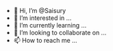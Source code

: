 - 👋 Hi, I’m @Saisury
- 👀 I’m interested in ...
- 🌱 I’m currently learning ...
- 💞️ I’m looking to collaborate on ...
- 📫 How to reach me ...

<!---
Saisury/Saisury is a ✨ special ✨ repository because its `README.md` (this file) appears on your GitHub profile.
You can click the Preview link to take a look at your changes.
--->
